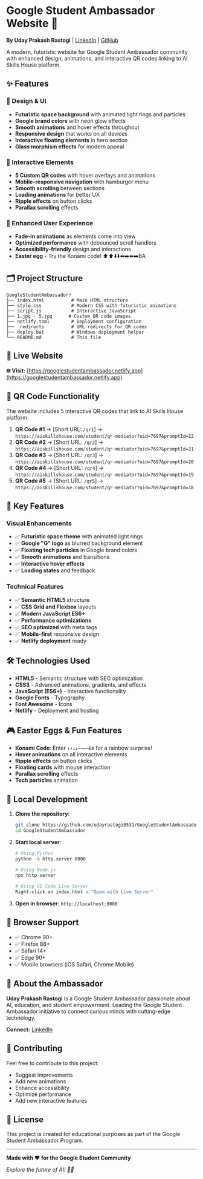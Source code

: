 # Google Student Ambassador Website 🚀

**By Uday Prakash Rastogi** | [LinkedIn](https://www.linkedin.com/in/uday-prakash-rastogi-33b55a2a2/) | [GitHub](https://github.com/udayrastogi0531/GoogleStudentAmbassador)

A modern, futuristic website for Google Student Ambassador community with enhanced design, animations, and interactive QR codes linking to AI Skills House platform.

## ✨ Features

### 🎨 Design & UI
- **Futuristic space background** with animated light rings and particles
- **Google brand colors** with neon glow effects  
- **Smooth animations** and hover effects throughout
- **Responsive design** that works on all devices
- **Interactive floating elements** in hero section
- **Glass morphism effects** for modern appeal

### 🔧 Interactive Elements
- **5 Custom QR codes** with hover overlays and animations
- **Mobile-responsive navigation** with hamburger menu
- **Smooth scrolling** between sections
- **Loading animations** for better UX
- **Ripple effects** on button clicks
- **Parallax scrolling** effects

### 🎯 Enhanced User Experience
- **Fade-in animations** as elements come into view
- **Optimized performance** with debounced scroll handlers
- **Accessibility-friendly** design and interactions
- **Easter egg** - Try the Konami code! ⬆️⬆️⬇️⬇️⬅️➡️⬅️➡️BA

## 🗂️ Project Structure

```
GoogleStudentAmbassador/
├── index.html          # Main HTML structure
├── style.css           # Modern CSS with futuristic animations
├── script.js           # Interactive JavaScript
├── 1.jpg - 5.jpg      # Custom QR code images
├── netlify.toml        # Deployment configuration
├── _redirects          # URL redirects for QR codes
├── deploy.bat          # Windows deployment helper
└── README.md           # This file
```

## 🚀 Live Website

**🌐 Visit:** [https://googlestudentambassador.netlify.app](https://googlestudentambassador.netlify.app)

## 🎯 QR Code Functionality

The website includes 5 interactive QR codes that link to AI Skills House platform:

1. **QR Code #1** → [Short URL: `/qr1`] → `https://aiskillshouse.com/student/qr-mediator?uid=7697&promptId=22`
2. **QR Code #2** → [Short URL: `/qr2`] → `https://aiskillshouse.com/student/qr-mediator?uid=7697&promptId=21`  
3. **QR Code #3** → [Short URL: `/qr3`] → `https://aiskillshouse.com/student/qr-mediator?uid=7697&promptId=20`
4. **QR Code #4** → [Short URL: `/qr4`] → `https://aiskillshouse.com/student/qr-mediator?uid=7697&promptId=19`
5. **QR Code #5** → [Short URL: `/qr5`] → `https://aiskillshouse.com/student/qr-mediator?uid=7697&promptId=18`

## 🎨 Key Features

### Visual Enhancements
- ✅ **Futuristic space theme** with animated light rings
- ✅ **Google "G" logo** as blurred background element
- ✅ **Floating tech particles** in Google brand colors
- ✅ **Smooth animations** and transitions
- ✅ **Interactive hover effects**
- ✅ **Loading states** and feedback

### Technical Features
- ✅ **Semantic HTML5** structure
- ✅ **CSS Grid and Flexbox** layouts
- ✅ **Modern JavaScript ES6+**
- ✅ **Performance optimizations**
- ✅ **SEO optimized** with meta tags
- ✅ **Mobile-first** responsive design
- ✅ **Netlify deployment** ready

## 🛠️ Technologies Used

- **HTML5** - Semantic structure with SEO optimization
- **CSS3** - Advanced animations, gradients, and effects
- **JavaScript (ES6+)** - Interactive functionality
- **Google Fonts** - Typography
- **Font Awesome** - Icons
- **Netlify** - Deployment and hosting

## 🎮 Easter Eggs & Fun Features

- **Konami Code**: Enter `↑↑↓↓←→←→BA` for a rainbow surprise!
- **Hover animations** on all interactive elements
- **Ripple effects** on button clicks
- **Floating cards** with mouse interaction
- **Parallax scrolling** effects
- **Tech particles** animation

## 🚀 Local Development

1. **Clone the repository**:
   ```bash
   git clone https://github.com/udayrastogi0531/GoogleStudentAmbassador.git
   cd GoogleStudentAmbassador
   ```

2. **Start local server**:
   ```bash
   # Using Python
   python -m http.server 8000
   
   # Using Node.js
   npx http-server
   
   # Using VS Code Live Server
   Right-click on index.html → "Open with Live Server"
   ```

3. **Open in browser**: `http://localhost:8000`

## 📱 Browser Support

- ✅ Chrome 90+
- ✅ Firefox 88+  
- ✅ Safari 14+
- ✅ Edge 90+
- ✅ Mobile browsers (iOS Safari, Chrome Mobile)

## 🌟 About the Ambassador

**Uday Prakash Rastogi** is a Google Student Ambassador passionate about AI, education, and student empowerment. Leading the Google Student Ambassador initiative to connect curious minds with cutting-edge technology.

**Connect:** [LinkedIn](https://www.linkedin.com/in/uday-prakash-rastogi-33b55a2a2/)

## 🤝 Contributing

Feel free to contribute to this project:
- Suggest improvements
- Add new animations
- Enhance accessibility
- Optimize performance
- Add new interactive features

## 📄 License

This project is created for educational purposes as part of the Google Student Ambassador Program.

---

**Made with ❤️ for the Google Student Community**

*Explore the future of AI! 🚀✨*